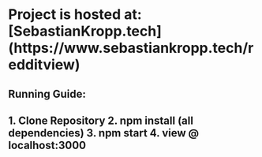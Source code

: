 <h1>Project is hosted at: [SebastianKropp.tech](https://www.sebastiankropp.tech/redditview)</h1>

<h2>Running Guide:<h2>
1. Clone Repository
2. npm install (all dependencies)
3. npm start
4. view @ localhost:3000
